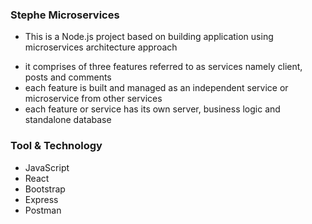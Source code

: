 ### Stephe Microservices
* This is a Node.js project based on building application using microservices architecture approach
- it comprises of three features referred to as services namely client, posts and comments
- each feature is built and managed as an independent service or microservice from other services
- each feature or service has its own server, business logic and standalone database

### Tool & Technology
- JavaScript
- React
- Bootstrap
- Express
- Postman
